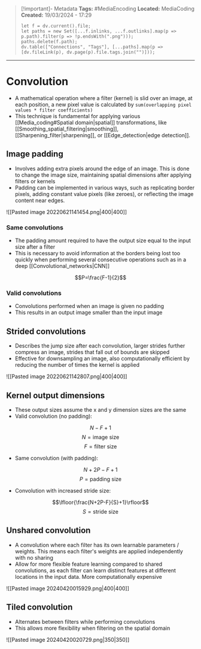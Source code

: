 > [!important]- Metadata
> **Tags:** #MediaEncoding 
> **Located:** MediaCoding
> **Created:** 19/03/2024 - 17:29
> ```dataviewjs
> let f = dv.current().file;
> let paths = new Set([...f.inlinks, ...f.outlinks].map(p => p.path).filter(p => !p.endsWith(".png")));
> paths.delete(f.path);
> dv.table(["Connections", "Tags"], [...paths].map(p => [dv.fileLink(p), dv.page(p).file.tags.join("")]));
> ```

___
# Convolution
- A mathematical operation where a filter (kernel) is slid over an image, at each position, a new pixel value is calculated by `sum(overlapping pixel values * filter coefficients)`
- This technique is fundamental for applying various [[Media_coding#Spatial domain|spatial]] transformations, like [[Smoothing_spatial_filtering|smoothing]], [[Sharpening_filter|sharpening]], or [[Edge_detection|edge detection]].
## Image padding
- Involves adding extra pixels around the edge of an image. This is done to change the image size, maintaining spatial dimensions after applying filters or kernels
- Padding can be implemented in various ways, such as replicating border pixels, adding constant value pixels (like zeroes), or reflecting the image content near edges.

![[Pasted image 20220621141454.png|400|400]]

### Same convolutions 
- The padding amount required to have the output size equal to the input size after a filter 
- This is necessary to avoid information at the borders being lost too quickly when performing several consecutive operations such as in a deep [[Convolutional_networks|CNN]]

$$P=\frac{F-1}{2}$$
### Valid convolutions 
- Convolutions performed when an image is given no padding 
- This results in an output image smaller than the input image 
## Strided convolutions
- Describes the jump size after each convolution, larger strides further compress an image, strides that fall out of bounds are skipped
- Effective for downsampling an image, also computationally efficient by reducing the number of times the kernel is applied

![[Pasted image 20220621142807.png|400|400]]

## Kernel output dimensions
- These output sizes assume the x and y dimension sizes are the same
- Valid convolution (no padding):

 $$N-F+1$$
$$N=\text{image size}$$
$$F=\text{filter size}$$
- Same convolution (with padding):

$$N+2P-F+1$$
$$P=\text{padding size}$$
- Convolution with increased stride size:


$$\lfloor{\frac{N+2P-F}{S}+1}\rfloor$$
$$S=\text{stride size}$$



## Unshared convolution
- A convolution where each filter has its own learnable parameters / weights. This means each filter's weights are applied independently with no sharing
- Allow for more flexible feature learning compared to shared convolutions, as each filter can learn distinct features at different locations in the input data. More computationally expensive

![[Pasted image 20240420015929.png|400|400]]

## Tiled convolution 
- Alternates between filters while performing convolutions 
- This allows more flexibility when filtering on the spatial domain 

![[Pasted image 20240420020729.png|350|350]]